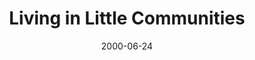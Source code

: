---
layout: message
category: message
series: "Doing Life Together"
title: "Living in Little Communities "
date: 2000-06-24
message_id: 371
---